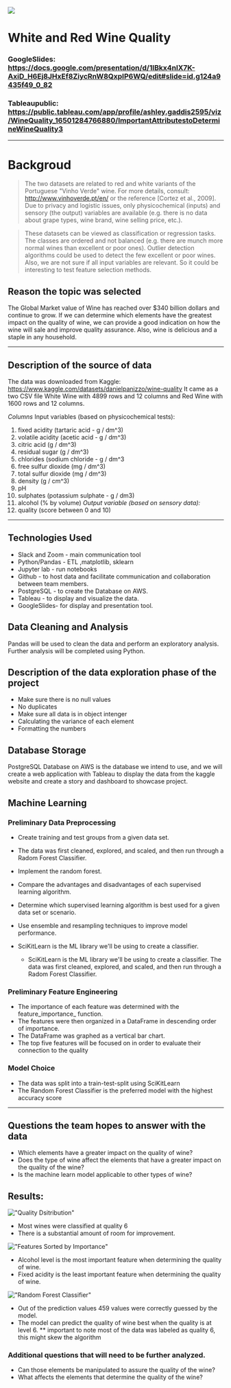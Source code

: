 
![](Images/wine.png)

# White and Red Wine Quality
### GoogleSlides: https://docs.google.com/presentation/d/1lBkx4nlX7K-AxiD_H6Ej8JHxEf8ZiycRnW8QxpIP6WQ/edit#slide=id.g124a9435f49_0_82

### Tableaupublic: https://public.tableau.com/app/profile/ashley.gaddis2595/viz/WineQuality_16501284766880/ImportantAttributestoDetermineWineQuality3

-----------------------------------------------------------------------------------

# Backgroud

>The two datasets are related to red and white variants of the Portuguese "Vinho Verde" wine.
>For more details, consult: http://www.vinhoverde.pt/en/ or the reference [Cortez et al., 2009].
>Due to privacy and logistic issues, only physicochemical (inputs) and sensory (the output) variables
>are available (e.g. there is no data about grape types, wine brand, wine selling price, etc.).

>These datasets can be viewed as classification or regression tasks.
>The classes are ordered and not balanced (e.g. there are munch more normal wines than
>excellent or poor ones). Outlier detection algorithms could be used to detect the few excellent
>or poor wines. Also, we are not sure if all input variables are relevant. So
>it could be interesting to test feature selection methods.

## Reason the topic was selected
The Global Market value of Wine has reached over $340 billion dollars and continue to grow. If we can determine which elements have the greatest impact on the quality of wine, we can provide a good indication on how the wine will sale and improve quality assurance. Also, wine is delicious and a staple in any household.

-------------------------------------------------------------------------------------------------------
## Description of the source of data
The data was downloaded from Kaggle: https://www.kaggle.com/datasets/danielpanizzo/wine-quality
It came as a two CSV file White Wine with 4899 rows and 12 columns and Red Wine with 1600 rows and 12 columns.

*Columns*
Input variables (based on physicochemical tests):

1. fixed acidity (tartaric acid - g / dm^3)
2. volatile acidity (acetic acid - g / dm^3)
3. citric acid (g / dm^3)
4. residual sugar (g / dm^3)
5. chlorides (sodium chloride - g / dm^3
6. free sulfur dioxide (mg / dm^3)
7. total sulfur dioxide (mg / dm^3)
8. density (g / cm^3)
9. pH
10. sulphates (potassium sulphate - g / dm3)
11. alcohol (% by volume)
*Output variable (based on sensory data):*
12. quality (score between 0 and 10)
-----------------------------------------------------------------------------------------------------
## Technologies Used 
- Slack and Zoom - main communication tool
- Python/Pandas - ETL ,matplotlib, sklearn
- Jupyter lab - run notebooks
- Github - to host data and facilitate communication and collaboration between team members.
- PostgreSQL - to create the Database on AWS.
- Tableau - to display and visualize the data.
- GoogleSlides- for display and presentation tool.

## Data Cleaning and Analysis
Pandas will be used to clean the data and perform an exploratory analysis. Further analysis will be completed using Python.
## Description of the data exploration phase of the project
- Make sure there is no null values
- No duplicates
- Make sure all data is in object intenger
- Calculating the variance of each element
- Formatting the numbers

## Database Storage 
PostgreSQL Database on AWS is the database we intend to use, and we will create a web application with Tableau to display the data from the kaggle website and create a story and dashboard to showcase project.

## Machine Learning 
### Preliminary Data Preprocessing
- Create training and test groups from a given data set.
- The data was first cleaned, explored, and scaled, and then run through a Radom Forest Classifier.
- Implement the random forest.
- Compare the advantages and disadvantages of each supervised learning algorithm.
- Determine which supervised learning algorithm is best used for a given data set or scenario.
- Use ensemble and resampling techniques to improve model performance.
- SciKitLearn is the ML library we'll be using to create a classifier.

    * SciKitLearn is the ML library we'll be using to create a classifier.  The data was first cleaned, explored, and scaled, and then run through a Radom Forest Classifier.
### Preliminary Feature Engineering
- The importance of each feature was determined with the feature_importance_ function.
- The features were then organized in a DataFrame in descending order of importance.
- The DataFrame was graphed as a vertical bar chart.
- The top five features will be focused on in order to evaluate their connection to the quality

### Model Choice
- The data was split into a train-test-split using SciKitLearn
- The Random Forest Classifier is the preferred model with the highest accuracy score
----------------------------------------------------------------------------------------------
## Questions the team hopes to answer with the data

- Which elements have a greater impact on the quality of wine?
- Does the type of wine affect the elements that have a greater impact on the quality of the wine?
- Is the machine learn model applicable to other types of wine?

## Results:
!["Quality Dsitribution"](Images/quality_distribution.png)
* Most wines were classified at quality 6
* There is a substantial amount of room for improvement.

!["Features Sorted by Importance"](Images/bargraph_favoriteFeatures.png)
* Alcohol level is the most important feature when determining the quality of  wine.
* Fixed acidity is the least important feature when determining the quality of wine.

!["Random Forest Classifier"](Images/RFC.png)
* Out of the prediction values 459 values were correctly guessed by the model.
* The model can predict the quality of wine best when the quality is at level 6.
    ** important to note most of the data was labeled as quality 6, this might skew the algorithm
### Additional questions that will need to be further analyzed. 
- Can those elements be manipulated to assure the quality of the wine?
- What affects the elements that determine the quality of the wine?
